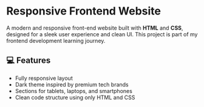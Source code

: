 # Responsive Frontend Website

A modern and responsive front-end website built with **HTML** and **CSS**, designed for a sleek user experience and clean UI. This project is part of my frontend development learning journey.

## 💻 Features
- Fully responsive layout
- Dark theme inspired by premium tech brands
- Sections for tablets, laptops, and smartphones
- Clean code structure using only HTML and CSS
